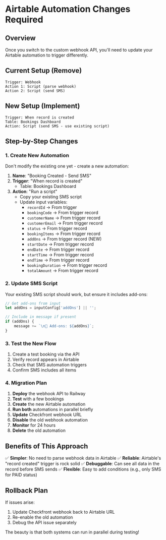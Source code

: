 # Airtable Automation Changes Required

## Overview
Once you switch to the custom webhook API, you'll need to update your Airtable automation to trigger differently.

## Current Setup (Remove)
```
Trigger: Webhook
Action 1: Script (parse webhook)
Action 2: Script (send SMS)
```

## New Setup (Implement)
```
Trigger: When record is created
Table: Bookings Dashboard
Action: Script (send SMS - use existing script)
```

## Step-by-Step Changes

### 1. Create New Automation
Don't modify the existing one yet - create a new automation:

1. **Name**: "Booking Created - Send SMS"
2. **Trigger**: "When record is created"
   - Table: Bookings Dashboard
3. **Action**: "Run a script"
   - Copy your existing SMS script
   - Update input variables:
     - `recordId` → From trigger
     - `bookingCode` → From trigger record
     - `customerName` → From trigger record
     - `customerEmail` → From trigger record
     - `status` → From trigger record
     - `bookingItems` → From trigger record
     - `addOns` → From trigger record (NEW)
     - `startDate` → From trigger record
     - `endDate` → From trigger record
     - `startTime` → From trigger record
     - `endTime` → From trigger record
     - `bookingDuration` → From trigger record
     - `totalAmount` → From trigger record

### 2. Update SMS Script
Your existing SMS script should work, but ensure it includes add-ons:

```javascript
// Get add-ons from input
let addOns = inputConfig['addOns'] || '';

// Include in message if present
if (addOns) {
    message += `\n🎣 Add-ons: ${addOns}`;
}
```

### 3. Test the New Flow
1. Create a test booking via the API
2. Verify record appears in Airtable
3. Check that SMS automation triggers
4. Confirm SMS includes all items

### 4. Migration Plan
1. **Deploy** the webhook API to Railway
2. **Test** with a few bookings
3. **Create** the new Airtable automation
4. **Run both** automations in parallel briefly
5. **Update** Checkfront webhook URL
6. **Disable** the old webhook automation
7. **Monitor** for 24 hours
8. **Delete** the old automation

## Benefits of This Approach

✅ **Simpler**: No need to parse webhook data in Airtable
✅ **Reliable**: Airtable's "record created" trigger is rock solid
✅ **Debuggable**: Can see all data in the record before SMS sends
✅ **Flexible**: Easy to add conditions (e.g., only SMS for PAID status)

## Rollback Plan

If issues arise:
1. Update Checkfront webhook back to Airtable URL
2. Re-enable the old automation
3. Debug the API issue separately

The beauty is that both systems can run in parallel during testing!
